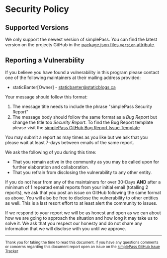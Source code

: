 # Security Policy

## Supported Versions

We only support the newest version of simplePass. You can find the latest version on the projects GitHub in the [package.json files `version` attribute](https://github.com/staticBanter/simplePass/blob/main/package.json).

## Reporting a Vulnerability

If you believe you have found a vulnerability in this program please contact one of the following maintainers at their mailing address provided:

- staticBanter[Owner] - staticbanter@staticblogs.ca

Your message should follow this format:

1. The message title needs to include the phrase "simplePass Security Report"
2. The message body should follow the same format as a *Bug Report* but change the title too *Security Report*. To find the Bug Report template please visit the [simplePass GitHub Bug Report Issue Template](https://github.com/staticBanter/simplePass/blob/main/.github/ISSUE_TEMPLATE/bug_report.md)

You may submit a report as may times as you like but we ask that you please wait at least 7-days between emails of the same report.

We ask the following of you during this time:

- That you remain active in the community as you may be called upon for further elaboration and collaboration.
- That you refrain from disclosing the vulnerability to any other entity.

If you do not hear from any of the maintainers for over 30-Days **AND** after a minimum of 1 repeated email reports from your initial email (totalling 2 reports), we ask that you post an issue on GitHub following the same format as above. You will also be free to disclose the vulnerability to other entities as well. This is a last resort effort to at least alert the community to issues.

If we respond to your report we will be as honest and open as we can about how we are going to approach the situation and how long it may take us to solve it. We ask that you respect our honesty and do not share any information that we will disclose with you until we approve.

---

<sub>Thank you for taking the time to read this document. If you have any questions comments or concerns regarding this document report open an issue on the <a href="https://github.com/staticBanter/simplePass/issues">simplePass GitHub Issue Tracker</a></sub>
